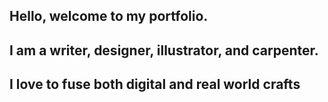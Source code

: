 ## Hello, welcome to my portfolio.
## I am a writer, designer, illustrator, and carpenter.
## I love to fuse both digital and real world crafts



